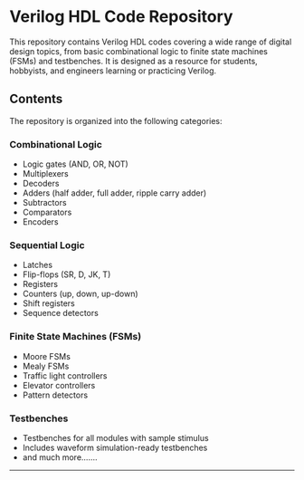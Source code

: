 # Verilog HDL Code Repository

This repository contains Verilog HDL codes covering a wide range of digital design topics, from basic combinational logic to finite state machines (FSMs) and testbenches. It is designed as a resource for students, hobbyists, and engineers learning or practicing Verilog.

## Contents

The repository is organized into the following categories:

### Combinational Logic
- Logic gates (AND, OR, NOT)
- Multiplexers
- Decoders
- Adders (half adder, full adder, ripple carry adder)
- Subtractors
- Comparators
- Encoders

### Sequential Logic
- Latches
- Flip-flops (SR, D, JK, T)
- Registers
- Counters (up, down, up-down)
- Shift registers
- Sequence detectors

### Finite State Machines (FSMs)
- Moore FSMs
- Mealy FSMs
- Traffic light controllers
- Elevator controllers
- Pattern detectors

### Testbenches
- Testbenches for all modules with sample stimulus
- Includes waveform simulation-ready testbenches
- and much more.......
---

